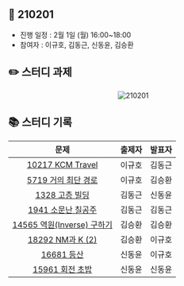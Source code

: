 ## 📅 210201
- 진행 일정 : 2월 1일 (월) 16:00~18:00
- 참여자 : 이규호, 김동근, 신동윤, 김승환


## ✏️ 스터디 과제
 <p align="center">
  <img src="https://user-images.githubusercontent.com/12527673/106090788-54af3f00-616e-11eb-83f8-69ce799b0fac.png" alt="210201"/>
</p> 



## 📚 스터디 기록

|           문제            |               출제자          |    발표자    |
| :-----------------------: | :-------------------------------: | :---------------: |
| [10217 KCM Travel](https://www.acmicpc.net/problem/10217) | 이규호 | 김동근 |
| [5719 거의 최단 경로](https://www.acmicpc.net/problem/5719) | 이규호 | 김승환 |
| [1328 고층 빌딩](https://www.acmicpc.net/problem/1328) | 김동근 | 신동윤 |
| [1941 소문난 칠공주](https://www.acmicpc.net/problem/1941) | 김동근 | 김동근 |
| [14565 역원(Inverse) 구하기](https://www.acmicpc.net/problem/14565) | 김승환 | 김승환 |
| [18292 NM과 K (2)](https://www.acmicpc.net/problem/18292) | 김승환 | 이규호 |
| [16681 등산](https://www.acmicpc.net/problem/16681) | 신동윤 | 이규호 |
| [15961 회전 초밥](https://www.acmicpc.net/problem/15961) | 신동윤 | 신동윤 |
